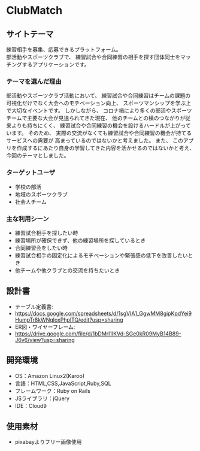 # ClubMatch

## サイトテーマ
 練習相手を募集、応募できるプラットフォーム。  
 部活動やスポーツクラブで、
 練習試合や合同練習の相手を探す団体同士をマッチングするアプリケーションです。

### テーマを選んだ理由
 部活動やスポーツクラブ活動において、
 練習試合や合同練習はチームの課題の可視化だけでなく大会へのモチベーション向上、
 スポーツマンシップを学ぶ上で大切なイベントです。
 しかしながら、
 コロナ禍により多くの部活やスポーツチームで主要な大会が見送られてきた現在、
 他のチームとの横のつながりが従来よりも持ちにくく、
 練習試合や合同練習の機会を設けるハードルが上がっています。
 そのため、
 実際の交流がなくても練習試合や合同練習の機会が持てるサービスへの需要が
 高まっているのではないかと考えました。
 また、
 このアプリを作成するにあたり自身の学習してきた内容を活かせるのではないかと考え、
 今回のテーマとしました。

### ターゲットユーザ
- 学校の部活
- 地域のスポーツクラブ
- 社会人チーム

### 主な利用シーン
- 練習試合相手を探したい時
- 練習場所が確保できず、他の練習場所を探しているとき
- 合同練習会をしたい時
- 練習試合相手の固定化によるモチベーションや緊張感の低下を改善したいとき
- 他チームや他クラブとの交流を持ちたいとき

## 設計書
- テーブル定義書:　
- https://docs.google.com/spreadsheets/d/1sgVIA1_GgwMM8gipKpdYei9HumpTr8kWNqIoxPhplTQ/edit?usp=sharing
- ER図・ワイヤーフレーム:  
- https://drive.google.com/file/d/1bDMrl1IKVd-SGe0kR09MyB14B89-J6v6/view?usp=sharing

## 開発環境
- OS：Amazon Linux2(Karoo)
- 言語：HTML,CSS,JavaScript,Ruby,SQL
- フレームワーク：Ruby on Rails
- JSライブラリ：jQuery
- IDE：Cloud9

## 使用素材
- pixabayよりフリー画像使用
